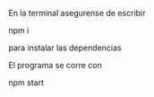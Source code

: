 En la terminal asegurense de escribir

npm i

para instalar las dependencias

El programa se corre con 

npm start
